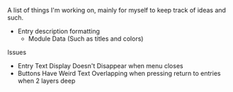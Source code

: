 A list of things I'm working on, mainly for myself to keep track of ideas and such.

* Entry description formatting
	- Module Data (Such as titles and colors)

Issues
- Entry Text Display Doesn't Disappear when menu closes
- Buttons Have Weird Text Overlapping when pressing return to entries when 2 layers deep